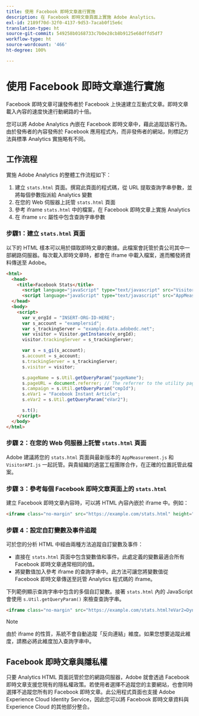 ```yaml
---
title: 使用 Facebook 即時文章進行實施
description: 在 Facebook 即時文章頁面上實施 Adobe Analytics。
exl-id: 2189f70d-32f0-4137-9d53-7acab0f15e6c
translation-type: ht
source-git-commit: 549258b0168733c7b0e28cb8b9125e68dffd5df7
workflow-type: ht
source-wordcount: '466'
ht-degree: 100%

---
```


# 使用 Facebook 即時文章進行實施

Facebook 即時文章可讓發佈者於 Facebook 上快速建立互動式文章。即時文章載入內容的速度快達行動網路的十倍。

您可以將 Adobe Analytics 內嵌在 Facebook 即時文章中，藉此追蹤訪客行為。由於發佈者的內容發佈於 Facebook 應用程式內，而非發佈者的網站，則標記方法與標準 Analytics 實施略有不同。

## 工作流程

實施 Adobe Analytics 的整體工作流程如下：

1. 建立 `stats.html` 頁面。撰寫此頁面的程式碼，從 URL 提取查詢字串參數，並將每個參數指派給 Analytics 變數
1. 在您的 Web 伺服器上託管 `stats.html` 頁面
1. 參考 iframe `stats.html` 中的檔案，在 Facebook 即時文章上實施 Analytics
1. 在 iframe `src` 屬性中包含查詢字串參數

### 步驟1：建立 `stats.html` 頁面

以下的 HTML 樣本可以用於擷取即時文章的數據。此檔案會託管於貴公司其中一部網路伺服器。每次載入即時文章時，都會在 iframe 中載入檔案，進而觸發將資料傳送至 Adobe。

```html
<html>
  <head>
    <title>Facebook Stats</title>
      <script language="javaScript" type="text/javascript" src="VisitorAPI.js"></script>
      <script language="javaScript" type="text/javascript" src="AppMeasurement.js"></script>
  </head>
  <body>
    <script>
      var v_orgId = "INSERT-ORG-ID-HERE";
      var s_account = "examplersid";
      var s_trackingServer = "example.data.adobedc.net";
      var visitor = Visitor.getInstance(v_orgId);
      visitor.trackingServer = s_trackingServer;

      var s = s_gi(s_account);
      s.account = s_account;
      s.trackingServer = s_trackingServer;
      s.visitor = visitor;

      s.pageName = s.Util.getQueryParam("pageName");
      s.pageURL = document.referrer; // The referrer to the utility page is the parent frame
      s.campaign = s.Util.getQueryParam("cmpId");
      s.eVar1 = "Facebook Instant Article";
      s.eVar2 = s.Util.getQueryParam("eVar2");

      s.t();
    </script>
  </body>
</html>
```

### 步驟 2：在您的 Web 伺服器上託管 `stats.html` 頁面

Adobe 建議將您的 `stats.html` 頁面與最新版本的 `AppMeasurement.js` 和 `VisitorAPI.js` 一起託管。與貴組織的適當工程團隊合作，在正確的位置託管此檔案。

### 步驟 3：參考每個 Facebook 即時文章頁面上的 `stats.html`

建立 Facebook 即時文章內容時，可以將 HTML 內容內嵌於 iframe 中。例如：

```html
<iframe class="no-margin" src="https://example.com/stats.html" height="0"></iframe>
```

### 步驟 4：設定自訂變數及事件追蹤

可於您的分析 HTML 中經由兩種方法追蹤自訂變數及事件：

* 直接在 `stats.html` 頁面中包含變數值和事件。此處定義的變數最適合所有 Facebook 即時文章通常相同的值。
* 將變數值加入參考 iframe 的查詢字串中。此方法可讓您將變數值從 Facebook 即時文章傳送至託管 Analytics 程式碼的 iframe。

下列範例顯示查詢字串中包含的多個自訂變數。接著 `stats.html` 內的 JavaScript 會使用 `s.Util.getQueryParam()` 來檢查查詢字串。

```html
<iframe class="no-margin" src="https://example.com/stats.html?eVar2=Dynamic%20article%20title&pageName=Example%20article%20name&cmpId=exampleID123" height="0"></iframe>
```

>[!NOTE]
>
>由於 iframe 的性質，系統不會自動追蹤「反向連結」維度。如果您想要追蹤此維度，請務必將此維度加入查詢字串中。

## Facebook 即時文章與隱私權

只要 Analytics HTML 頁面託管於您的網路伺服器，Adobe 就會透過 Facebook 即時文章支援您現有的隱私權政策。若使用者選擇不追蹤您的主要網站，也會同時選擇不追蹤您所有的 Facebook 即時文章。此公用程式頁面也支援 Adobe Experience Cloud Identity Service，因此您可以將 Facebook 即時文章資料與 Experience Cloud 的其他部分整合。
